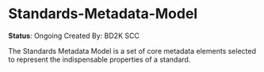 # Standards-Metadata-Model

**Status**: Ongoing
Created By: BD2K SCC 

The Standards Metadata Model is a set of core metadata elements selected to represent the indispensable properties of a standard. 
